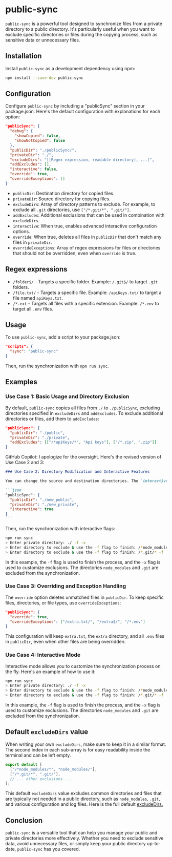 # public-sync

`public-sync` is a powerful tool designed to synchronize files from a private directory to a public directory. It's particularly useful when you want to exclude specific directories or files during the copying process, such as sensitive data or unnecessary files.

## Installation

Install `public-sync` as a development dependency using npm:

```bash
npm install --save-dev public-sync
```

## Configuration

Configure `public-sync` by including a "publicSync" section in your package.json. Here's the default configuration with explanations for each option:

```json
"publicSync": {
  "debug": {
    "showCopied": false,
    "showNotCopied": false
  },
  "publicDir": "./publicSync/",
  "privateDir": "./",
  "excludeDirs": "[[Regex expression, readable directory], ...]",
  "addExcludes": [],
  "interactive": false,
  "override": true,
  "overrideExceptions": []
}
```

- `publicDir`: Destination directory for copied files.
- `privateDir`: Source directory for copying files.
- `excludeDirs`: Array of directory patterns to exclude. For example, to exclude all `.git` directories, use `["/*.git/*", ".git/"]`.
- `addExcludes`: Additional exclusions that can be used in combination with `excludeDirs`.
- `interactive`: When true, enables advanced interactive configuration options.
- `override`: When true, deletes all files in `publicDir` that don't match any files in `privateDir`.
- `overrideExceptions`: Array of regex expressions for files or directories that should not be overridden, even when `override` is true.

## Regex expressions

- `/folder$/` - Targets a specific folder. Example: `/.git$/` to target `.git` folders.
- `/file.txt/` - Targets a specific file. Example: `/apiKeys.txt/` to target a file named `apiKeys.txt`.
- `/*.ext` - Targets all files with a specific extension. Example: `/*.env` to target all `.env` files.

## Usage

To use `public-sync`, add a script to your package.json:

```json
"scripts": {
  "sync": "public-sync"
}
```

Then, run the synchronization with `npm run sync`.

## Examples

### Use Case 1: Basic Usage and Directory Exclusion

By default, `public-sync` copies all files from `./` to `./publicSync`, excluding directories specified in `excludeDirs` and `addExcludes`. To exclude additional directories or files, add them to `addExcludes`:

```json
"publicSync": {
  "publicDir": "./public",
  "privateDir": "./private",
  "addExcludes": [["/*apiKeys/*", "Api keys"], ["/*.zip", ".zip"]]
}
```

GitHub Copilot: I apologize for the oversight. Here's the revised version of Use Case 2 and 3:

````markdown
### Use Case 2: Directory Modification and Interactive Features

You can change the source and destination directories. The `interactive` option provides advanced flexibility with flags like `-f` (finish), `-s` (skip warnings), `-x` (customize exclusions), and `-d` (use default exclusions):

```json
"publicSync": {
  "publicDir": "./new_public",
  "privateDir": "./new_private",
  "interactive": true
}
```
````

Then, run the synchronization with interactive flags:

```bash
npm run sync
> Enter private directory: ./ -f -x
> Enter directory to exclude & use the -f flag to finish: /*node_modules/*
> Enter directory to exclude & use the -f flag to finish: /*.git/* -f
```

In this example, the `-f` flag is used to finish the process, and the `-x` flag is used to customize exclusions. The directories `node_modules` and `.git` are excluded from the synchronization.

### Use Case 3: Overriding and Exception Handling

The `override` option deletes unmatched files in `publicDir`. To keep specific files, directories, or file types, use `overrideExceptions`:

```json
"publicSync": {
  "override": true,
  "overrideExceptions": ["/extra.txt/", "/extra$/", "/*.env"]
}
```

This configuration will keep `extra.txt`, the `extra` directory, and all `.env` files in `publicDir`, even when other files are being overridden.

### Use Case 4: Interactive Mode

Interactive mode allows you to customize the synchronization process on the fly. Here's an example of how to use it:

```bash
npm run sync
> Enter private directory: ./ -f -x
> Enter directory to exclude & use the -f flag to finish: /*node_modules/*
> Enter directory to exclude & use the -f flag to finish: /*.git/* -f
```

In this example, the `-f` flag is used to finish the process, and the `-x` flag is used to customize exclusions. The directories `node_modules` and `.git` are excluded from the synchronization.

## Default `excludeDirs` value

When writing your own `excludeDirs`, make sure to keep it in a similar format. The second index in each sub-array is for easy readability inside the terminal and can be left empty.

```js
export default [
  ["/*node_modules/*", "node_modules/"],
  ["/*.git/*", ".git/"],
  // ... other exclusions ...
];
```

This default `excludeDirs` value excludes common directories and files that are typically not needed in a public directory, such as `node_modules`, `.git`, and various configuration and log files. Here is the full default [excludeDirs.](src/utils/excludeDirs.js)

## Conclusion

`public-sync` is a versatile tool that can help you manage your public and private directories more effectively. Whether you need to exclude sensitive data, avoid unnecessary files, or simply keep your public directory up-to-date, `public-sync` has you covered.
